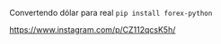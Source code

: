 Convertendo dólar para real 
<code>pip install forex-python</code>



https://www.instagram.com/p/CZ112qcsK5h/